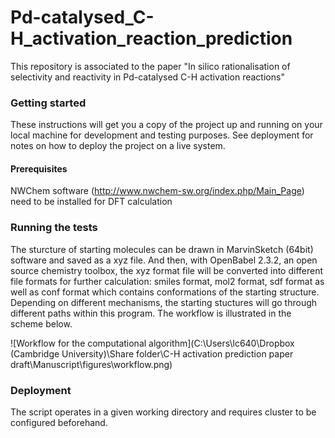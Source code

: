 # Pd-catalysed_C-H_activation_reaction_prediction
 This repository is associated to the paper "In silico rationalisation of selectivity and reactivity in Pd-catalysed C-H activation reactions"

### Getting started
These instructions will get you a copy of the project up and running on your local machine for development and testing purposes. See deployment for notes on how to deploy the project on a live system.

#### Prerequisites
NWChem software (http://www.nwchem-sw.org/index.php/Main_Page) need to be installed for DFT calculation

### Running the tests

The sturcture of starting molecules can be drawn in MarvinSketch (64bit) software and saved as a xyz file. And then, with OpenBabel 2.3.2, an open source chemistry toolbox, the xyz format file will be converted into different file formats for further calculation: smiles format, mol2 format, sdf format as well as conf format which contains conformations of the starting structure. Depending on different mechanisms, the starting stuctures will go through different paths within this program. The workflow is illustrated in the scheme below.

![Workflow for the computational algorithm](C:\Users\lc640\Dropbox (Cambridge University)\Share folder\C-H activation prediction paper draft\Manuscript\figures\workflow.png)

### Deployment
The script operates in a given working directory and requires cluster to be configured beforehand.